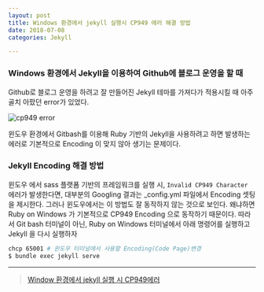 ```yaml
---
layout: post
title: Windows 환경에서 jekyll 실행시 CP949 에러 해결 방법
date: 2018-07-08
categories: Jekyll

---
```


### Windows 환경에서 Jekyll을 이용하여 Github에 블로그 운영을 할 때

Github로 블로그 운영을 하려고 잘 만들어진 Jekyll 테마를 가져다가 적용시킬 때 아주 골치 아팠던 error가 있었다.

![cp949 error](https://drive.google.com/uc?id=1AxHKSKmPnU0v6OsUUcrhth0fEk9eqxgj)

윈도우 환경에서 Gitbash를 이용해 Ruby 기반의 Jekyll을 사용하려고 하면 발생하는 에러로 기본적으로 Encoding 이 맞지 않아 생기는 문제이다.

### Jekyll Encoding 해결 방법

윈도우 에서 sass 플랫폼 기반의 프레임워크를 실행 시, `Invalid CP949 Character` 에러가 발생한다면, 대부분의 Googling 결과는 _config.yml 파일에서 Encoding 셋팅을 제시한다. 그러나 윈도우에서는 이 방법도 잘 동작하지 않는 것으로 보인다. 왜냐하면 Ruby on Windows 가 기본적으로 CP949 Encoding 으로 동작하기 때문이다. 따라서 Git bash 터미널이 아닌, Ruby on Windows 터미널에서 아래 명령어를 실행하고 Jekyll 을 다시 실행하자

```bash
chcp 65001 # 윈도우 터미널에서 사용할 Encoding(Code Page)변경
$ bundle exec jekyll serve
```



* * *
>[Window 환경에서 jekyll 실행 시 CP949에러](https://jprogram.github.io/articles/2017-12/Windows)
